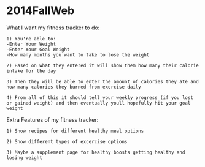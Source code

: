 2014FallWeb
===========

What I want my fitness tracker to do:

	1) You're able to:
	-Enter Your Weight
	-Enter Your Goal Weight
	-How many months you want to take to lose the weight

	2) Based on what they entered it will show them how many their calorie intake for the day

	3) Then they will be able to enter the amount of calories they ate and how many calories they burned from exercise daily

	4) From all of this it should tell your weekly progress (if you lost or gained weight) and then eventually youll hopefully hit your goal weight

Extra Features of my fitness tracker:

	1) Show recipes for different healthy meal options
	
	2) Show different types of excercise options
	
	3) Maybe a supplement page for healthy boosts getting healthy and losing weight

